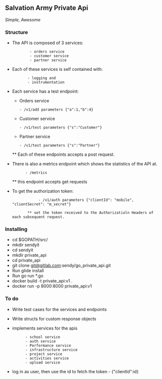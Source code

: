 
## Salvation Army Private Api ##
_Simple, Awesome_


### Structure ###
* The API is composed of 3 services:

              - orders service
              - customer service
              - partner service

* Each of these services is self contained with:

             - logging and
             - instrumentation

* Each service has a test endpoint:
    - Orders service

          - /v1/add parameters {"a":1,"b":4}

    - Customer service

          - /v1/test parameters {"s":"Customer"}

    - Partner service

          - /v1/test parameters {"s":"Partner"}

    ** Each of these endpoints accepts a post request.

* There is also a metrics endpoint which shows the statistics of
the API at.

            - /metrics

    ** this endpoint accepts get requests

* To get the authorization token:

                  - /v1/auth parameters {"clientId": "mobile", "clientSecret": "m_secret"}

             ** set the token received to the Authorizatioln Headers of each subsequent request.



### Installing ###
* cd $GOPATH/src/
* mkdir sendyit
* cd sendyit
* mkdir private_api
* cd private_api
* git clone git@gitlab.com:sendy/go_private_api.git
* Run glide install
* Run  go run *.go
* docker build -t private_api:v1 .
* docker run -p 8000:8000 private_api:v1




### To do ###
* Write test cases for the services and endpoints
* Write structs for custom response objects
* implements services for the apis

            - school service
            - auth service
            - Performance service
            - infrastructure service
            - project service
            - activities service
            - upload service






* log in as user, then use the id to fetch the token - {"clientId":id}